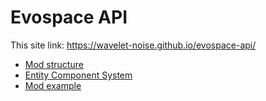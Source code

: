 # Evospace API

This site link:
https://wavelet-noise.github.io/evospace-api/

* [Mod structure](Doc/ModStructure.md)
* [Entity Component System](Doc/ECS.md)
* [Mod example](Doc/Example.md)
